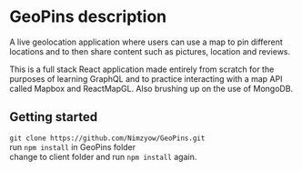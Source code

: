# GeoPins description

A live geolocation application where users can use a map to pin different locations and to then share content such as pictures, location and reviews.

This is a full stack React application made entirely from scratch for the purposes of learning GraphQL and to practice interacting with a map API called Mapbox and ReactMapGL. Also brushing up on the use of MongoDB.

## Getting started

`git clone https://github.com/Nimzyow/GeoPins.git`  
run `npm install` in GeoPins folder  
change to client folder and run `npm install` again.
